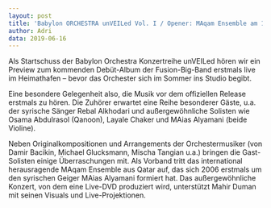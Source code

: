 ```yaml
---
layout: post
title: 'Babylon ORCHESTRA unVEILed Vol. I / Opener: MAqam Ensemble am 16. Juni um 19 Uhr im Heimathafen Neukölln'
author: Adri
data: 2019-06-16
---
```


Als Startschuss der Babylon Orchestra Konzertreihe unVEILed hören wir ein Preview zum kommenden Debüt-Album der Fusion-Big-Band erstmals live im Heimathafen – bevor das Orchester sich im Sommer ins Studio begibt. 

Eine besondere Gelegenheit also, die Musik vor dem offiziellen Release erstmals zu hören. Die Zuhörer erwartet eine Reihe besonderer Gäste, u.a. der syrische Sänger Rebal Alkhodari und außergewöhnliche Solisten wie Osama Abdulrasol (Qanoon),  Layale Chaker und MAias Alyamani (beide Violine). 


Neben Originalkompositionen und Arrangements der Orchestermusiker (von Damir Bacikin, Michael Glucksmann, Mischa Tangian u.a.) bringen die Gast-Solisten einige Überraschungen mit. Als Vorband tritt das international herausragende MAqam Ensemble aus Qatar auf, das sich 2006 erstmals um den syrischen Geiger MAias Alyamani formiert hat. Das außergewöhnliche Konzert, von dem eine Live-DVD produziert wird, unterstützt Mahir Duman mit seinen Visuals und Live-Projektionen. 
